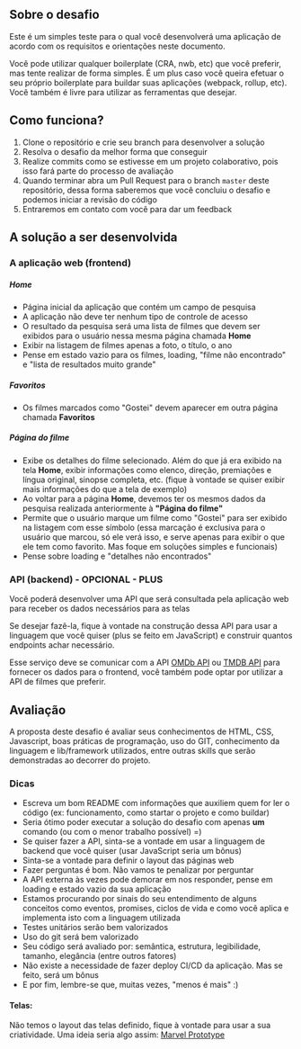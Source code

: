 ## Sobre o desafio

Este é um simples teste para o qual você desenvolverá uma aplicação de acordo com os requisitos e orientações neste documento.

Você pode utilizar qualquer boilerplate (CRA, nwb, etc) que você preferir, mas tente realizar de forma simples. É um plus caso você queira efetuar o seu próprio boilerplate para buildar suas aplicações (webpack, rollup, etc). Você também é livre para utilizar as ferramentas que desejar.

## Como funciona?

1.  Clone o repositório e crie seu branch para desenvolver a solução
2.  Resolva o desafio da melhor forma que conseguir
3.  Realize commits como se estivesse em um projeto colaborativo, pois isso fará parte do processo de avaliação
4.  Quando terminar abra um Pull Request para o branch `master` deste repositório, dessa forma saberemos que você concluiu o desafio e podemos iniciar a revisão do código
5.  Entraremos em contato com você para dar um feedback

## A solução a ser desenvolvida

### A aplicação web (frontend)

##### Home 

- Página inicial da aplicação que contém um campo de pesquisa
- A aplicação não deve ter nenhum tipo de controle de acesso
- O resultado da pesquisa será uma lista de filmes que devem ser exibidos para o usuário nessa mesma página chamada **Home**
- Exibir na listagem de filmes apenas a foto, o título, o ano
- Pense em estado vazio para os filmes, loading, "filme não encontrado" e "lista de resultados muito grande"

##### Favoritos

- Os filmes marcados como "Gostei" devem aparecer em outra página chamada **Favoritos**

##### Página do filme

- Exibe os detalhes do filme selecionado. Além do que já era exibido na tela **Home**, exibir informações como elenco, direção, premiações e língua original, sinopse completa, etc. (fique à vontade se quiser exibir mais informações do que a tela de exemplo)
- Ao voltar para a página **Home**, devemos ter os mesmos dados da pesquisa realizada anteriormente à **"Página do filme"**
- Permite que o usuário marque um filme como "Gostei" para ser exibido na listagem com esse símbolo (essa marcação é exclusiva para o usuário que marcou, só ele verá isso, e serve apenas para exibir o que ele tem como favorito. Mas foque em soluções simples e funcionais)
- Pense sobre loading e "detalhes não encontrados"
  
### API (backend) - OPCIONAL - PLUS

Você poderá desenvolver uma API que será consultada pela aplicação web para receber os dados necessários para as telas

Se desejar fazê-la, fique à vontade na construção dessa API para usar a linguagem que você quiser (plus se feito em JavaScript) e construir quantos endpoints achar necessário.

Esse serviço deve se comunicar com a API [OMDb API](http://www.omdbapi.com/) ou [TMDB API](https://developers.themoviedb.org/4/getting-started/authorization) para fornecer os dados para o frontend, você também pode optar por utilizar a API de filmes que preferir.

## Avaliação

A proposta deste desafio é avaliar seus conhecimentos de HTML, CSS, Javascript, boas práticas de programação, uso do GIT, conhecimento da linguagem e lib/framework utilizados, entre outras skills que serão demonstradas ao decorrer do projeto.

### Dicas

* Escreva um bom README com informações que auxiliem quem for ler o código (ex: funcionamento, como startar o projeto e como buildar)
* Seria ótimo poder executar a solução do desafio com apenas **um** comando (ou com o menor trabalho possível)  =)
* Se quiser fazer a API, sinta-se a vontade em usar a linguagem de backend que você quiser (usar JavaScript seria um bônus)
* Sinta-se a vontade para definir o layout das páginas web
* Fazer perguntas é bom. Não vamos te penalizar por perguntar
* A API externa às vezes pode demorar em nos responder, pense em loading e estado vazio da sua aplicação
* Estamos procurando por sinais do seu entendimento de alguns conceitos como eventos, promises, ciclos de vida e como você aplica e implementa isto com a linguagem utilizada
* Testes unitários serão bem valorizados
* Uso do git será bem valorizado
* Seu código será avaliado por: semântica, estrutura, legibilidade, tamanho, elegância (entre outros fatores)
* Não existe a necessidade de fazer deploy CI/CD da aplicação. Mas se feito, será um bônus
* E por fim, lembre-se que, muitas vezes, "menos é mais" :)

#### Telas:

Não temos o layout das telas definido, fique à vontade para usar a sua criatividade.
Uma ideia seria algo assim: [Marvel Prototype](https://marvelapp.com/3cj0i64/screen/52947277)
